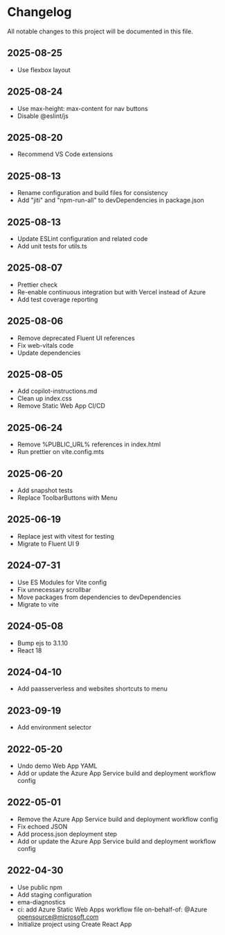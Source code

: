 # Changelog

All notable changes to this project will be documented in this file.

## 2025-08-25

- Use flexbox layout

## 2025-08-24

- Use max-height: max-content for nav buttons
- Disable @eslint/js

## 2025-08-20

- Recommend VS Code extensions

## 2025-08-13

- Rename configuration and build files for consistency
- Add "jiti" and "npm-run-all" to devDependencies in package.json

## 2025-08-13

- Update ESLint configuration and related code
- Add unit tests for utils.ts

## 2025-08-07

- Prettier check
- Re-enable continuous integration but with Vercel instead of Azure
- Add test coverage reporting

## 2025-08-06

- Remove deprecated Fluent UI references
- Fix web-vitals code
- Update dependencies

## 2025-08-05

- Add copilot-instructions.md
- Clean up index.css
- Remove Static Web App CI/CD

## 2025-06-24

- Remove %PUBLIC_URL% references in index.html
- Run prettier on vite.config.mts

## 2025-06-20

- Add snapshot tests
- Replace ToolbarButtons with Menu

## 2025-06-19

- Replace jest with vitest for testing
- Migrate to Fluent UI 9

## 2024-07-31

- Use ES Modules for Vite config
- Fix unnecessary scrollbar
- Move packages from dependencies to devDependencies
- Migrate to vite

## 2024-05-08

- Bump ejs to 3.1.10
- React 18

## 2024-04-10

- Add paasserverless and websites shortcuts to menu

## 2023-09-19

- Add environment selector

## 2022-05-20

- Undo demo Web App YAML
- Add or update the Azure App Service build and deployment workflow config

## 2022-05-01

- Remove the Azure App Service build and deployment workflow config
- Fix echoed JSON
- Add process.json deployment step
- Add or update the Azure App Service build and deployment workflow config

## 2022-04-30

- Use public npm
- Add staging configuration
- ema-diagnostics
- ci: add Azure Static Web Apps workflow file on-behalf-of: @Azure opensource@microsoft.com
- Initialize project using Create React App
